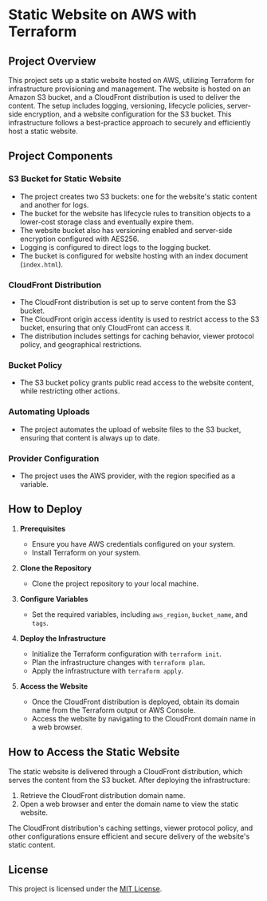 # Static Website on AWS with Terraform

## Project Overview

This project sets up a static website hosted on AWS, utilizing Terraform for infrastructure provisioning and management. The website is hosted on an Amazon S3 bucket, and a CloudFront distribution is used to deliver the content. The setup includes logging, versioning, lifecycle policies, server-side encryption, and a website configuration for the S3 bucket. This infrastructure follows a best-practice approach to securely and efficiently host a static website.

## Project Components

### S3 Bucket for Static Website
   - The project creates two S3 buckets: one for the website's static content and another for logs.
   - The bucket for the website has lifecycle rules to transition objects to a lower-cost storage class and eventually expire them.
   - The website bucket also has versioning enabled and server-side encryption configured with AES256.
   - Logging is configured to direct logs to the logging bucket.
   - The bucket is configured for website hosting with an index document (`index.html`).

### CloudFront Distribution
   - The CloudFront distribution is set up to serve content from the S3 bucket.
   - The CloudFront origin access identity is used to restrict access to the S3 bucket, ensuring that only CloudFront can access it.
   - The distribution includes settings for caching behavior, viewer protocol policy, and geographical restrictions.

### Bucket Policy
   - The S3 bucket policy grants public read access to the website content, while restricting other actions.

### Automating Uploads
   - The project automates the upload of website files to the S3 bucket, ensuring that content is always up to date.

### Provider Configuration
   - The project uses the AWS provider, with the region specified as a variable.

## How to Deploy

1. **Prerequisites**
   - Ensure you have AWS credentials configured on your system.
   - Install Terraform on your system.

2. **Clone the Repository**
   - Clone the project repository to your local machine.

3. **Configure Variables**
   - Set the required variables, including `aws_region`, `bucket_name`, and `tags`.

4. **Deploy the Infrastructure**
   - Initialize the Terraform configuration with `terraform init`.
   - Plan the infrastructure changes with `terraform plan`.
   - Apply the infrastructure with `terraform apply`.

5. **Access the Website**
   - Once the CloudFront distribution is deployed, obtain its domain name from the Terraform output or AWS Console.
   - Access the website by navigating to the CloudFront domain name in a web browser.

## How to Access the Static Website

The static website is delivered through a CloudFront distribution, which serves the content from the S3 bucket. After deploying the infrastructure:

1. Retrieve the CloudFront distribution domain name.
2. Open a web browser and enter the domain name to view the static website.

The CloudFront distribution's caching settings, viewer protocol policy, and other configurations ensure efficient and secure delivery of the website's static content.

## License

This project is licensed under the [MIT License](LICENSE).
